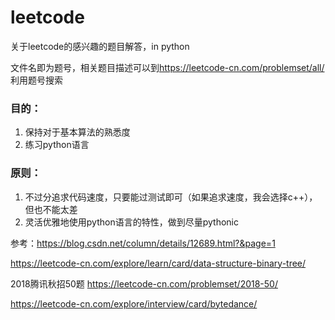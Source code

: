 # leetcode
关于leetcode的感兴趣的题目解答，in python

文件名即为题号，相关题目描述可以到<https://leetcode-cn.com/problemset/all/>利用题号搜索

### 目的：
1. 保持对于基本算法的熟悉度
2. 练习python语言

### 原则：
1. 不过分追求代码速度，只要能过测试即可（如果追求速度，我会选择c++），但也不能太差
2. 灵活优雅地使用python语言的特性，做到尽量pythonic


参考：https://blog.csdn.net/column/details/12689.html?&page=1

https://leetcode-cn.com/explore/learn/card/data-structure-binary-tree/

2018腾讯秋招50题
https://leetcode-cn.com/problemset/2018-50/

https://leetcode-cn.com/explore/interview/card/bytedance/
